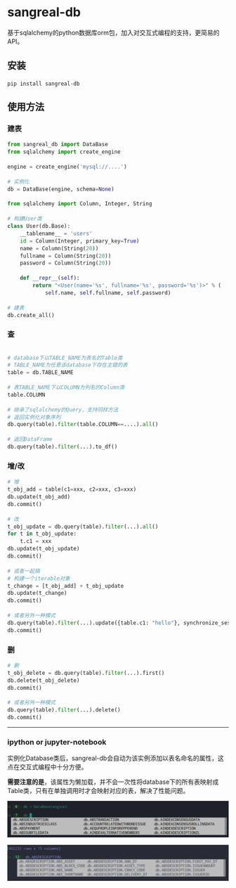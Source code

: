 # sangreal-db
基于sqlalchemy的python数据库orm包，加入对交互式编程的支持，更简易的API。

## 安装

```pip install sangreal-db```

## 使用方法

### 建表

```python
from sangreal_db import DataBase
from sqlalchemy import create_engine

engine = create_engine('mysql://....')

# 实例化
db = DataBase(engine, schema=None)

from sqlalchemy import Column, Integer, String

# 构建User类
class User(db.Base):
    __tablename__ = 'users'
    id = Column(Integer, primary_key=True)
    name = Column(String(20))
    fullname = Column(String(20))
    password = Column(String(20))

    def __repr__(self):
        return "<User(name='%s', fullname='%s', password='%s')>" % (
            self.name, self.fullname, self.password)

# 建表
db.create_all()
```

### 查

```python

# database下以TABLE_NAME为表名的Table类
# TABLE_NAME为任意该database下存在主键的表
table = db.TABLE_NAME

# 表TABLE_NAME下以COLUMN为列名的Column类
table.COLUMN

# 继承了sqlalchemy的Query，支持同样方法
# 返回实例化对象序列
db.query(table).filter(table.COLUMN==....).all() 

# 返回DataFrame
db.query(table).filter(...).to_df()

```

### 增/改

```python
# 增
t_obj_add = table(c1=xxx, c2=xxx, c3=xxx)
db.update(t_obj_add)
db.commit()

# 改
t_obj_update = db.query(table).filter(...).all()
for t in t_obj_update:
    t.c1 = xxx
db.update(t_obj_update)
db.commit()

# 或者一起搞
# 构建一个iterable对象
t_change = [t_obj_add] + t_obj_update
db.update(t_change)
db.commit()

# 或者另外一种模式
db.query(table).filter(...).update({table.c1: "hello"}, synchronize_session=False)
db.commit()
```

### 删

```python
# 删
t_obj_delete = db.query(table).filter(...).first()
db.delete(t_obj_delete)
db.commit()

# 或者另外一种模式
db.query(table).filter(...).delete()
db.commit()
```

___

### ipython or jupyter-notebook

实例化Database类后，sangreal-db会自动为该实例添加以表名命名的属性，这点在交互式编程中十分方便。

**需要注意的是**，该属性为懒加载，并不会一次性将database下的所有表映射成Table类，只有在单独调用时才会映射对应的表，解决了性能问题。

![tables](img/tables.png)

![columns](img/columns.png)


